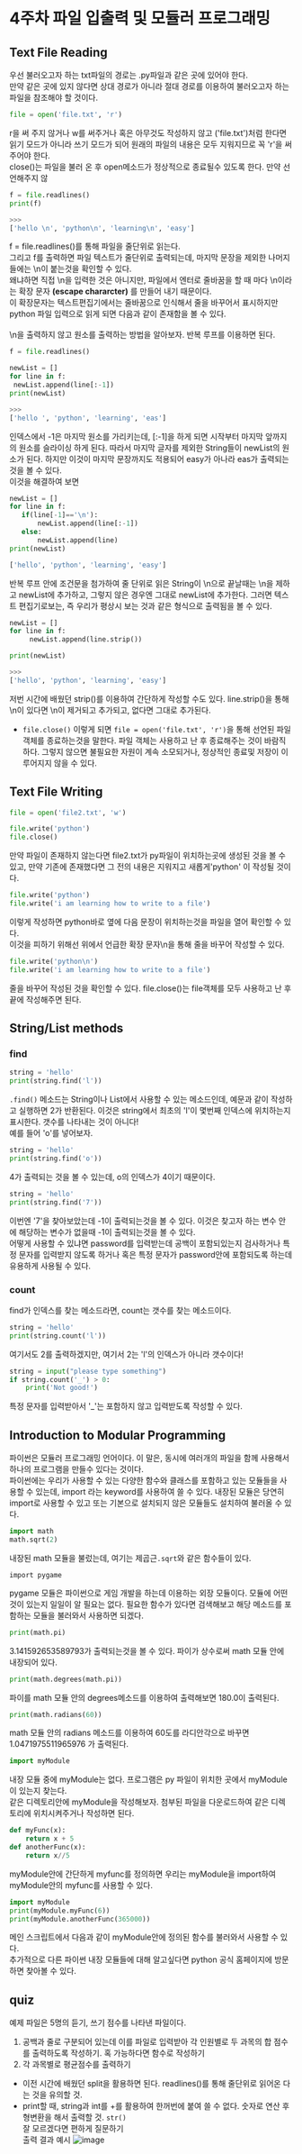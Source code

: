 # 4주차 파일 입출력 및 모듈러 프로그래밍
## Text File Reading
우선 불러오고자 하는 txt파일의 경로는 .py파일과 같은 곳에 있어야 한다.
<br> 만약 같은 곳에 있지 않다면 상대 경로가 아니라 절대 경로를 이용하여 불러오고자 하는 파일을 참조해야 할 것이다.
```python
file = open('file.txt', 'r')
```
r을 써 주지 않거나 w를 써주거나 혹은 아무것도 작성하지 않고 ('file.txt')처럼 한다면 읽기 모드가 아니라 쓰기 모드가 되어 원래의 파일의 내용은 모두 지워지므로 꼭 'r'을 써주어야 한다.
<br> close()는 파일을 불러 온 후 open메소드가 정상적으로 종료될수 있도록 한다.
만약 선언해주지 않
```python
f = file.readlines()
print(f)
```
```python
>>>
['hello \n', 'python\n', 'learning\n', 'easy']
```
f = file.readlines()를 통해 파일을 줄단위로 읽는다. <br>
그리고 f를 출력하면 파일 텍스트가 줄단위로 출력되는데, 마지막 문장을 제외한 나머지들에는 \n이 붙는것을 확인할 수 있다.<br> 왜냐하면 직접 \n을 입력한 것은 아니지만, 파일에서 엔터로 줄바꿈을 할 때 마다 \n이라는 확장 문자 **(escape chararcter)** 를 만들어 내기 때문이다.
<br> 이 확장문자는 텍스트편집기에서는 줄바꿈으로 인식해서 줄을 바꾸어서 표시하지만 python 파일 입력으로 읽게 되면 다음과 같이 존재함을 볼 수 있다.
<br><br>
\n을 출력하지 않고 원소를 출력하는 방법을 알아보자. 반복 루프를 이용하면 된다.
```python
f = file.readlines()

newList = []
for line in f:
 newList.append(line[:-1])
print(newList)
 ```
 ```python
 >>>
 ['hello ', 'python', 'learning', 'eas']
 ```
 인덱스에서 -1은 마지막 원소를 가리키는데, [:-1]을 하게 되면 시작부터 마지막 앞까지의 원소를 슬라이싱 하게 된다. 따라서 마지막 글자를 제외한 String들이 newList의 원소가 된다. 하지만 이것이 마지막 문장까지도 적용되어 easy가 아나라 eas가 출력되는 것을 볼 수 있다.
 <br>이것을 해결하여 보면
 ```python
 newList = []
for line in f:
    if(line[-1]=='\n'):
        newList.append(line[:-1])
    else:
        newList.append(line)
print(newList)
```
```python
['hello', 'python', 'learning', 'easy']
```
반복 루프 안에 조건문을 첨가하여 줄 단위로 읽은 String이 \n으로 끝날때는 \n을 제하고 newList에 추가하고, 그렇지 않은 경우엔 그대로 newList에 추가한다. 그러면 텍스트 편집기로보는, 즉 우리가 평상시 보는 것과 같은 형식으로 출력됨을 볼 수 있다.
```python
newList = []
for line in f:
     newList.append(line.strip())

print(newList)
```
```python
>>>
['hello', 'python', 'learning', 'easy']
```
저번 시간에 배웠던 strip()를 이용하여 간단하게 작성할 수도 있다. line.strip()을 통해 \n이 있다면 \n이 제거되고 추가되고, 없다면 그대로 추가된다.
<br>
- `file.close()`
이렇게 되면 `file = open('file.txt', 'r')`을 통해 선언된 파일 객체를 종료하는것을 말한다. 파일 객체는 사용하고 난 후 종료해주는 것이 바람직하다. 그렇지 않으면 불필요한 자원이 계속 소모되거나,
정상적인 종료및 저장이 이루어지지 않을 수 있다.
## Text File Writing
```python
file = open('file2.txt', 'w')

file.write('python')
file.close()
```
만약 파일이 존재하지 않는다면 file2.txt가 py파일이 위치하는곳에 생성된 것을 볼 수 있고, 만약 기존에 존재했다면 그 전의 내용은 지워지고 새롭게'python' 이 작성될 것이다.
```python
file.write('python')
file.write('i am learning how to write to a file')  
```
이렇게 작성하면 python바로 옆에 다음 문장이 위치하는것을 파일을 열어 확인할 수 있다.
<br>이것을 피하기 위해선 위에서 언급한 확장 문자\n을 통해 줄을 바꾸어 작성할 수 있다.
```python
file.write('python\n')
file.write('i am learning how to write to a file')  
```
줄을 바꾸어 작성된 것을 확인할 수 있다. file.close()는 file객체를 모두 사용하고 난 후 끝에 작성해주면 된다.

## String/List methods
### find
```python
string = 'hello'
print(string.find('l'))
```
`.find()` 메소드는 String이나 List에서 사용할 수 있는 메소드인데, 예문과 같이 작성하고 실행하면 2가 반환된다. 이것은 string에서 최초의 'l'이 몇번째 인덱스에 위치하는지 표시한다. 갯수를 나타내는 것이 아니다!
<br>예를 들어 'o'를 넣어보자.
```python
string = 'hello'
print(string.find('o'))
```
4가 출력되는 것을 볼 수 있는데, o의 인덱스가 4이기 때문이다.
```python
string = 'hello'
print(string.find('7'))
```
이번엔 '7'을 찾아보았는데 -1이 출력되는것을 볼 수 있다. 이것은 찾고자 하는 변수 안에 해당하는 변수가 없을때 -1이 출력되는것을 볼 수 있다.
<br>어떻게 사용할 수 있냐면 password를 입력받는데 공백이 포함되있는지 검사하거나 특정 문자를 입력받지 않도록 하거나 혹은 특정 문자가 password안에 포함되도록 하는데 유용하게 사용될 수 있다.
### count
find가 인덱스를 찾는 메소드라면, count는 갯수를 찾는 메소드이다.
```python
string = 'hello'
print(string.count('l'))
```
여기서도 2를 출력하겠지만, 여기서 2는 'l'의 인덱스가 아니라 갯수이다!
```python
string = input("please type something")
if string.count('_') > 0:
    print('Not good!')
```
특정 문자를 입력받아서 '_'는 포함하지 않고 입력받도록 작성할 수 있다.

## Introduction to Modular Programming
파이썬은 모듈러 프로그래밍 언어이다. 이 말은, 동시에 여러개의 파일을 함께 사용해서 하나의 프로그램을 만들수 있다는 것이다.
<br>파이썬에는 우리가 사용할 수 있는 다양한 함수와 클래스를 포함하고 있는 모듈들을 사용할 수 있는데, import 라는 keyword를 사용하여 쓸 수 있다. 내장된 모듈은 당연히 import로 사용할 수 있고 또는 기본으로 설치되지 않은 모듈들도 설치하여 불러올 수 있다.
```python
import math
math.sqrt(2)
```
내장된 math 모듈을 불렀는데, 여기는 제곱근`.sqrt`와 같은 함수들이 있다.
```
import pygame
```
pygame 모듈은 파이썬으로 게임 개발을 하는데 이용하는 외장 모듈이다. 모듈에 어떤것이 있는지 일일이 알 필요는 없다. 필요한 함수가 있다면 검색해보고 해당 메소드를 포함하는 모듈을 불러와서 사용하면 되겠다.
```python
print(math.pi)
```
3.141592653589793가 출력되는것을 볼 수 있다. 파이가 상수로써 math 모듈 안에 내장되어 있다.
```python
print(math.degrees(math.pi))
```
파이를 math 모듈 안의 degrees메소드를 이용하여 출력해보면 180.0이 출력된다.
```python
print(math.radians(60))
```
math 모듈 안의 radians 메소드를 이용하여 60도를 라디안각으로 바꾸면
<br>1.0471975511965976 가 출력된다.

```python
import myModule
```
내장 모듈 중에 myModule는 없다. 프로그램은 py 파일이 위치한 곳에서 myModule이 있는지 찾는다.
<br>같은 디렉토리안에 myModule을 작성해보자. 첨부된 파일을 다운로드하여 같은 디렉토리에 위치시켜주거나 작성하면 된다.
```python
def myFunc(x):
    return x + 5
def anotherFunc(x):
    return x//5
```
myModule안에 간단하게 myfunc를 정의하면 우리는 myModule을 import하여 myModule안의 myfunc를 사용할 수 있다.
```python
import myModule
print(myModule.myFunc(6))
print(myModule.anotherFunc(365000))
```
메인 스크립트에서 다음과 같이 myModule안에 정의된 함수를 불러와서 사용할 수 있다.
<br>추가적으로 다른 파이썬 내장 모듈들에 대해 알고싶다면 python 공식 홈페이지에 방문하면 찾아볼 수 있다.

## quiz
예제 파일은 5명의 듣기, 쓰기 점수를 나타낸 파일이다.<br>
1. 공백과 줄로 구분되어 있는데 이를 파일로 입력받아 각 인원별로 두 과목의 합 점수를 출력하도록 작성하기. 혹 가능하다면 함수로 작성하기
2. 각 과목별로 평균점수를 출력하기
- 이전 시간에 배웠던 split을 활용하면 된다. readlines()를 통해 줄단위로 읽어온 다는 것을 유의할 것.
- print할 때, string과 int를 +를 활용하여 한꺼번에 붙여 쓸 수 없다. 숫자로 연산 후 형변환을 해서 출력할 것. `str()`
<br>잘 모르겠다면 편하게 질문하기
<br>출력 결과 예시
![image](https://user-images.githubusercontent.com/79446573/141776258-b9152405-ce8c-43d4-aee8-62ac176a5aee.png)
